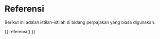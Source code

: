 # Referensi

Berikut ini adalah istilah-istilah di bidang perpajakan yang biasa digunakan.

{{ referensi() }}